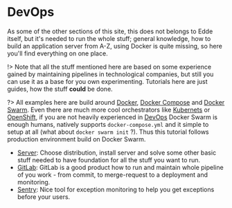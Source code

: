 # DevOps

As some of the other sections of this site, this does not belongs to Edde itself, but
it's needed to run the whole stuff; general knowledge, how to build an application
server from A-Z, using Docker is quite missing, so here you'll find everything on one
place.

!> Note that all the stuff mentioned here are based on some experience gained by maintaining
pipelines in technological companies, but still you can use it as a base for you own
experimenting. Tutorials here are just guides, how the stuff **could** be done.  

?> All examples here are build around [Docker](https://docs.docker.com/), [Docker Compose](https://docs.docker.com/compose/) and
[Docker Swarm](https://docs.docker.com/engine/swarm/). Even there are much more cool orchestrators like
[Kubernets](https://kubernetes.io/docs/home/) or [OpenShift](https://www.openshift.com/), if you are not heavily experienced in
[DevOps](https://en.wikipedia.org/wiki/DevOps) Docker Swarm is enough humans, natively supports `docker-compose.yml` and it simple
to setup at all (what about `docker swarm init` ?). Thus this tutorial follows production environment build on Docker Swarm.

* [Server](/devops/server/index): Choose distribution, install server and solve some other
basic stuff needed to have foundation for all the stuff you want to run.
* [GitLab](/devops/gitlab/index): GitLab is a good product how to run and maintain whole
pipeline of you work - from commit, to merge-request to a deployment and monitoring.
* [Sentry](/devops/sentry/index): Nice tool for exception monitoring to help you get
exceptions before your users.  
